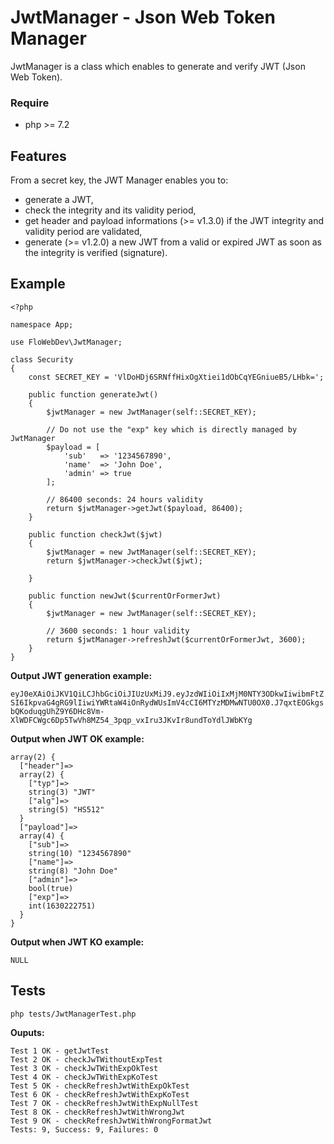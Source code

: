 # JwtManager - Json Web Token Manager

JwtManager is a class which enables to generate and verify JWT (Json Web Token).
### Require

* php >= 7.2

## Features

From a secret key, the JWT Manager enables you to:
- generate a JWT,
- check the integrity and its validity period,
- get header and payload informations (>= v1.3.0) if the JWT integrity and validity period are validated,
- generate (>= v1.2.0) a new JWT from a valid or expired JWT as soon as the integrity is verified (signature).
## Example

```
<?php

namespace App;

use FloWebDev\JwtManager;

class Security
{
    const SECRET_KEY = 'VlDoHDj6SRNffHixOgXtiei1dObCqYEGniueB5/LHbk=';

    public function generateJwt()
    {
        $jwtManager = new JwtManager(self::SECRET_KEY);

        // Do not use the "exp" key which is directly managed by JwtManager
        $payload = [
            'sub'   => '1234567890',
            'name'  => 'John Doe',
            'admin' => true
        ];

        // 86400 seconds: 24 hours validity
        return $jwtManager->getJwt($payload, 86400);
    }

    public function checkJwt($jwt)
    {
        $jwtManager = new JwtManager(self::SECRET_KEY);
        return $jwtManager->checkJwt($jwt);

    }

    public function newJwt($currentOrFormerJwt)
    {
        $jwtManager = new JwtManager(self::SECRET_KEY);

        // 3600 seconds: 1 hour validity
        return $jwtManager->refreshJwt($currentOrFormerJwt, 3600);
    }
}
```
**Output JWT generation example:**

`eyJ0eXAiOiJKV1QiLCJhbGciOiJIUzUxMiJ9.eyJzdWIiOiIxMjM0NTY3ODkwIiwibmFtZSI6IkpvaG4gRG9lIiwiYWRtaW4iOnRydWUsImV4cCI6MTYzMDMwNTU0OX0.J7qxtEOGkgsbQKoduqgUhZ9Y6DHc8Vm-XlWDFCWgc6Dp5TwVh8MZ54_3pqp_vxIru3JKvIr8undToYdlJWbKYg`

**Output when JWT OK example:**

```
array(2) {
  ["header"]=>
  array(2) {
    ["typ"]=>
    string(3) "JWT"
    ["alg"]=>
    string(5) "HS512"
  }
  ["payload"]=>
  array(4) {
    ["sub"]=>
    string(10) "1234567890"
    ["name"]=>
    string(8) "John Doe"
    ["admin"]=>
    bool(true)
    ["exp"]=>
    int(1630222751)
  }
}
```

**Output when JWT KO example:**

`NULL`

## Tests

`php tests/JwtManagerTest.php `

**Ouputs:**

```
Test 1 OK - getJwtTest
Test 2 OK - checkJwTWithoutExpTest
Test 3 OK - checkJwTWithExpOkTest
Test 4 OK - checkJwTWithExpKoTest
Test 5 OK - checkRefreshJwtWithExpOkTest
Test 6 OK - checkRefreshJwtWithExpKoTest
Test 7 OK - checkRefreshJwtWithExpNullTest
Test 8 OK - checkRefreshJwtWithWrongJwt
Test 9 OK - checkRefreshJwtWithWrongFormatJwt
Tests: 9, Success: 9, Failures: 0
```